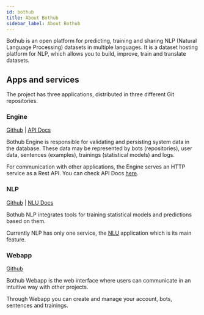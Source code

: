 ```yaml
---
id: bothub
title: About Bothub
sidebar_label: About Bothub
---
```


Bothub is an open platform for predicting, training and sharing NLP (Natural Language Processing) datasets in multiple languages. It is a dataset hosting platform for NLP, which allows you to build, improve, train and translate datasets.

## Apps and services

The project has three applications, distributed in three different Git repositories.

### Engine

[Github](https://github.com/Ilhasoft/bothub-engine) | [API Docs](/docs/en/api)

Bothub Engine is responsible for validating and persisting system data in the database. These data may be represented by bots (repositories), user data, sentences (examples), trainings (statistical models) and logs.

For communication with other applications, the Engine serves an HTTP service as a Rest API. You can check API Docs [here](/docs/en/api).

### NLP

[Github](https://github.com/Ilhasoft/bothub-nlp) | [NLU Docs](/docs/en/nlu)

Bothub NLP integrates tools for training statistical models and predictions based on them.

Currently NLP has only one service, the [NLU](/docs/en/nlu) application which is its main feature.

### Webapp

[Github](https://github.com/Ilhasoft/bothub-webapp)

Bothub Webapp is the web interface where users can communicate in an intuitive way with other projects.

Through Webapp you can create and manage your account, bots, sentences and trainings.